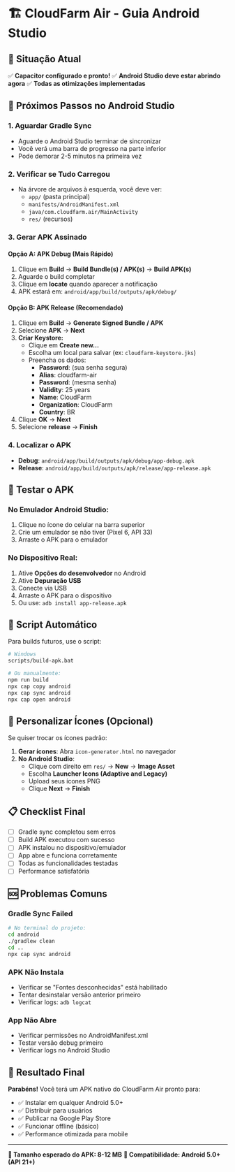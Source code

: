 # 🏗️ CloudFarm Air - Guia Android Studio

## 🎯 Situação Atual

✅ **Capacitor configurado e pronto!**
✅ **Android Studio deve estar abrindo agora**
✅ **Todas as otimizações implementadas**

## 📱 Próximos Passos no Android Studio

### **1. Aguardar Gradle Sync**
- Aguarde o Android Studio terminar de sincronizar
- Você verá uma barra de progresso na parte inferior
- Pode demorar 2-5 minutos na primeira vez

### **2. Verificar se Tudo Carregou**
- Na árvore de arquivos à esquerda, você deve ver:
  - `app/` (pasta principal)
  - `manifests/AndroidManifest.xml`
  - `java/com.cloudfarm.air/MainActivity`
  - `res/` (recursos)

### **3. Gerar APK Assinado**

#### **Opção A: APK Debug (Mais Rápido)**
1. Clique em **Build** → **Build Bundle(s) / APK(s)** → **Build APK(s)**
2. Aguarde o build completar
3. Clique em **locate** quando aparecer a notificação
4. APK estará em: `android/app/build/outputs/apk/debug/`

#### **Opção B: APK Release (Recomendado)**
1. Clique em **Build** → **Generate Signed Bundle / APK**
2. Selecione **APK** → **Next**
3. **Criar Keystore:**
   - Clique em **Create new...**
   - Escolha um local para salvar (ex: `cloudfarm-keystore.jks`)
   - Preencha os dados:
     - **Password**: (sua senha segura)
     - **Alias**: cloudfarm-air
     - **Password**: (mesma senha)
     - **Validity**: 25 years
     - **Name**: CloudFarm
     - **Organization**: CloudFarm
     - **Country**: BR
4. Clique **OK** → **Next**
5. Selecione **release** → **Finish**

### **4. Localizar o APK**
- **Debug**: `android/app/build/outputs/apk/debug/app-debug.apk`
- **Release**: `android/app/build/outputs/apk/release/app-release.apk`

## 🚀 Testar o APK

### **No Emulador Android Studio:**
1. Clique no ícone do celular na barra superior
2. Crie um emulador se não tiver (Pixel 6, API 33)
3. Arraste o APK para o emulador

### **No Dispositivo Real:**
1. Ative **Opções do desenvolvedor** no Android
2. Ative **Depuração USB**
3. Conecte via USB
4. Arraste o APK para o dispositivo
5. Ou use: `adb install app-release.apk`

## 🔧 Script Automático

Para builds futuros, use o script:
```bash
# Windows
scripts/build-apk.bat

# Ou manualmente:
npm run build
npx cap copy android
npx cap sync android
npx cap open android
```

## 🎨 Personalizar Ícones (Opcional)

Se quiser trocar os ícones padrão:

1. **Gerar ícones**: Abra `icon-generator.html` no navegador
2. **No Android Studio**:
   - Clique com direito em `res/` → **New** → **Image Asset**
   - Escolha **Launcher Icons (Adaptive and Legacy)**
   - Upload seus ícones PNG
   - Clique **Next** → **Finish**

## 📋 Checklist Final

- [ ] Gradle sync completou sem erros
- [ ] Build APK executou com sucesso
- [ ] APK instalou no dispositivo/emulador
- [ ] App abre e funciona corretamente
- [ ] Todas as funcionalidades testadas
- [ ] Performance satisfatória

## 🆘 Problemas Comuns

### **Gradle Sync Failed**
```bash
# No terminal do projeto:
cd android
./gradlew clean
cd ..
npx cap sync android
```

### **APK Não Instala**
- Verificar se "Fontes desconhecidas" está habilitado
- Tentar desinstalar versão anterior primeiro
- Verificar logs: `adb logcat`

### **App Não Abre**
- Verificar permissões no AndroidManifest.xml
- Testar versão debug primeiro
- Verificar logs no Android Studio

## 🎉 Resultado Final

**Parabéns!** Você terá um APK nativo do CloudFarm Air pronto para:
- ✅ Instalar em qualquer Android 5.0+
- ✅ Distribuir para usuários
- ✅ Publicar na Google Play Store
- ✅ Funcionar offline (básico)
- ✅ Performance otimizada para mobile

---

**📱 Tamanho esperado do APK: 8-12 MB**
**🚀 Compatibilidade: Android 5.0+ (API 21+)** 